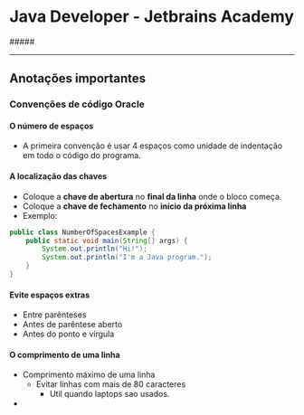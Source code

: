 # Java Developer - Jetbrains Academy
#####<hr>
## Anotações importantes
### Convenções de código Oracle
#### O número de espaços
* A primeira convenção é usar 4 espaços como unidade de indentação em todo o código do programa.
#### A localização das chaves
* Coloque a <strong>chave de abertura</strong> no <strong>final da linha</strong> onde o bloco começa.
* Coloque a <strong>chave de fechamento</strong> no <strong>início da próxima linha</strong>
* Exemplo:
```java
public class NumberOfSpacesExample {
    public static void main(String[] args) {
        System.out.println("Hi!");
        System.out.println("I'm a Java program.");
    }
}
```
#### Evite espaços extras
* Entre parênteses
* Antes de parêntese aberto
* Antes do ponto e vírgula
#### O comprimento de uma linha
* Comprimento máximo de uma linha
  * Evitar linhas com mais de 80 caracteres
    * Util quando laptops sao usados.
* 
